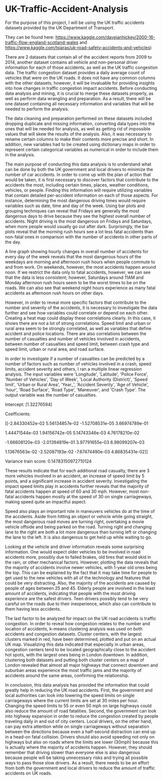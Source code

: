 # UK-Traffic-Accident-Analysis

For the purpose of this project, I will be using the UK traffic accidents datasets provided by the UK Department of Transport.

They can be found here: 
https://www.kaggle.com/daveianhickey/2000-16-traffic-flow-england-scotland-wales 
and
https://www.kaggle.com/tsiaras/uk-road-safety-accidents-and-vehicles)

There are 2 datasets that contain all of the accident reports from 2009 to 2014, another dataset contains all vehicle and non-personal driver information for each of those accidents, as well as the UK traffic congestion data. The traffic congestion dataset provides a daily average count of vehicles that were on the UK roads. It does not have any common columns with the other datasets; however, it will be invaluable for providing insights into how changes in traffic congestion impact accidents. Before conducting data analysis and mining, it is crucial to merge these datasets properly, as well as perform data wrangling and preparation. As a result, there will be one dataset containing all necessary information and variables that will be needed to perform the analysis. 

The data cleaning and preparation performed on these datasets included dropping duplicate and missing information, converting data types into the ones that will be needed for analysis, as well as getting rid of impossible values that will skew the results of the analysis. Also, it was necessary to rename certain columns to make their contents more precise and short. In addition, new variables had to be created using dictionary maps in order to represent certain categorical variables as numerical in order to include them in the analysis. 

The main purpose of conducting this data analysis is to understand what can be done by both the UK government and local drivers to minimize the number of car accidents. In order to come up with the plan of action that would be taken, it is first necessary to discover factors that contribute to the accidents the most, including certain times, places, weather conditions, vehicles, or people. Finding this information will require utilizing variables that contain detailed per-accident information on each of those aspects. For instance, determining the most dangerous driving times would require variables such as date, time and day of the week. Using bar plots and grouping techniques can reveal that Fridays are generally the most dangerous days to drive because they see the highest overall number of accidents. Night driving is the most dangerous on Fridays and Saturdays, when more people would usually go out after dark. Surprisingly, the bar plots reveal that the morning rush hours see a lot less fatal accidents than non-fatal ones in comparison with the number of accidents in other parts of the day.  

A line graph showing hourly changes in overall number of accidents for every day of the week reveals that the most dangerous hours of the weekdays are morning and afternoon rush hours when people commute to and from work. On weekends, however, the most accidents happen around noon. If we restrict the data only to fatal accidents, however, we can see that the data is less consistent; however, Saturdays around 11AM and Monday afternoon rush hours seem to be the worst times to be on the roads. We can also see that weekend night hours experience as many fatal accidents as afternoon rush hours on other days.

However, in order to reveal more specific factors that contribute to the number and severity of the accidents, it is necessary to investigate the data further and see how variables could correlate or depend on each other. Creating a heat map could display these correlations clearly. In this case, it shows there are not a lot of strong correlations. Speed limit and urban or rural area seem to be strongly correlated, as well as variables that define accident and police locations. There are also correlations between the number of casualties and number of vehicles involved in accidents, between number of casualties and speed limit, between crash type and speed limit, urban or rural area, and road surface. 

In order to investigate if a number of casualties can be predicted by a number of factors such as number of vehicles involved in a crash, speed limits, accident severity and others, I ran a multiple linear regression analysis. The input variables were 'Longitude', 'Latitude', 'Police Force', 'Number of Vehicles',  'Day of Week', 'Local Authority (District)', 'Speed limit',  'Urban or Rural Area', 'Year_', ‘Accident Severity',  'Age of Vehicle', 'hour', 'Road Surface', 'Road Type', 'Maneuver', and 'Crash Type'. The output variable was the number of casualties. 

Intercept: [1.32276594]

Coefficients: 

 [[-2.84330452e-02  5.56134857e-02 -1.52708531e-05  3.66974789e-01
 
   1.44471544e-03  1.94156742e-05  5.14743346e-03  4.76178210e-02
   
  -1.66608120e-03 -2.01394819e-01  3.97791655e-03  6.98099207e-03
  
   1.13676563e-02 -2.52087193e-02 -7.67474490e-03  4.86835431e-02]]
   
Variance train score: 0.14783150972710124

These results indicate that for each additional road casualty, there are 3 more vehicles involved in an accident, an increase of speed limit by 5 points, and a significant increase in accident severity. Investigating the impact speed limits play in accidents further reveals that the majority of fatal accidents happen at speed of 60 and 30 mph. However, most non-fatal accidents happen mostly at the speed of 30 on single carriageways, making speed quite an impactful aspect.

Speed also plays an important role in maneuvers vehicles do at the time of the accidents. Aside from hitting an object or vehicle while going straight, the most dangerous road moves are turning right, overtaking a movie vehicle offside and being parked on the road. Turning right and changing lane to the right are both a lot more dangerous than turning left or changing the lane to the left. It is also dangerous to get held up while waiting to go.

Looking at the vehicle and driver information reveals some surprising information. One would expect older vehicles to be involved in road accidents more, possibly due to failed brakes, old tires that would skid in the rain, or other mechanical factors. However, plotting the data reveals that the majority of accidents involve newer vehicles, with 1-year old ones being the top. This can be explained by the fact that it may take time for people to get used to the new vehicles with all of the technology and features that could be very distracting. Also, the majority of the accidents are caused by people of ages between 25 and 45. Elderly people are involved in the least amount of accidents, indicating that people with the most driving experience are the safest drivers. Teen drivers possibly tend to be very careful on the roads due to their inexperience, which also can contribute to them having less accidents.

The last factor to be analyzed for impact on the UK road accidents is traffic congestion. In order to reveal how congestion relates to the number and location of accidents, k-means clustering analysis was used on both accidents and congestion datasets. Cluster centers, with the largest clusters marked in red, have been determined, plotted and put on an actual UK map. Visualizing this data indicated that especially in urban areas, congestion centers tend to be located geographically close to the accident hot spots, with the largest ones being in London downtown. In addition, clustering both datasets and putting both cluster centers on a map of London revealed that almost all major highways that connect downtown and suburban areas experience the most traffic jams and the majority of accidents around the same areas, confirming the relationship.

In conclusion, this data analysis has provided the information that could greatly help in reducing the UK road accidents. First, the government and local authorities can look into lowering the speed limits on single carriageways where the current limits are set at 30 miles per hour. Changing the speed limits to 55 or even 50 mph on large highways could also reduce the amount of road fatalities. Second, the government can look into highway expansion in order to reduce the congestion created by people traveling daily in and out of city centers. Local drivers, on the other hand, can pay extra attention while on single carriageways without separation between the directions because even a half-second distraction can end up in a head-on fatal collision. Drivers should also avoid speeding not only on highways but also on roads where the limits are lower (30mph) because this is actually where the majority of accidents happen. However, they should remember that driving slower than everyone else is also dangerous because people will be taking unnecessary risks and trying all possible ways to pass those slow drivers. As a result, there needs to be an effort from both the government and local drivers to reduce the amount of traffic accidents on UK roads.
